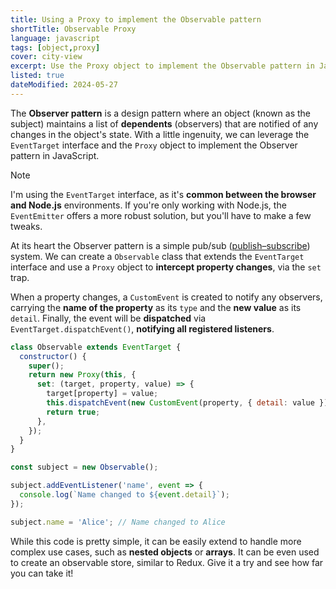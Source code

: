 ```yaml
---
title: Using a Proxy to implement the Observable pattern
shortTitle: Observable Proxy
language: javascript
tags: [object,proxy]
cover: city-view
excerpt: Use the Proxy object to implement the Observable pattern in JavaScript.
listed: true
dateModified: 2024-05-27
---
```


The **Observer pattern** is a design pattern where an object (known as the subject) maintains a list of **dependents** (observers) that are notified of any changes in the object's state. With a little ingenuity, we can leverage the `EventTarget` interface and the `Proxy` object to implement the Observer pattern in JavaScript.

> [!NOTE]
>
> I'm using the `EventTarget` interface, as it's **common between the browser and Node.js** environments. If you're only working with Node.js, the `EventEmitter` offers a more robust solution, but you'll have to make a few tweaks.

At its heart the Observer pattern is a simple pub/sub ([publish–subscribe](https://en.wikipedia.org/wiki/Publish%E2%80%93subscribe_pattern)) system. We can create a `Observable` class that extends the `EventTarget` interface and use a `Proxy` object to **intercept property changes**, via the `set` trap.

When a property changes, a `CustomEvent` is created to notify any observers, carrying the **name of the property** as its `type` and the **new value** as its `detail`. Finally, the event will be **dispatched** via `EventTarget.dispatchEvent()`, **notifying all registered listeners**.

```js
class Observable extends EventTarget {
  constructor() {
    super();
    return new Proxy(this, {
      set: (target, property, value) => {
        target[property] = value;
        this.dispatchEvent(new CustomEvent(property, { detail: value }));
        return true;
      },
    });
  }
}

const subject = new Observable();

subject.addEventListener('name', event => {
  console.log(`Name changed to ${event.detail}`);
});

subject.name = 'Alice'; // Name changed to Alice
```

While this code is pretty simple, it can be easily extend to handle more complex use cases, such as **nested objects** or **arrays**. It can be even used to create an observable store, similar to Redux. Give it a try and see how far you can take it!
